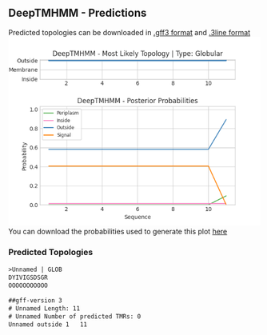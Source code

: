 ## DeepTMHMM - Predictions
Predicted topologies can be downloaded in [.gff3 format](TMRs.gff3) and [.3line format](predicted_topologies.3line)
![picture](plot.png)
You can download the probabilities used to generate this plot [here](Unnamed_probs.csv)
### Predicted Topologies
```
>Unnamed | GLOB
DYIVIGSDSGR
OOOOOOOOOOO

```


```
##gff-version 3
# Unnamed Length: 11
# Unnamed Number of predicted TMRs: 0
Unnamed	outside	1	11				

```
